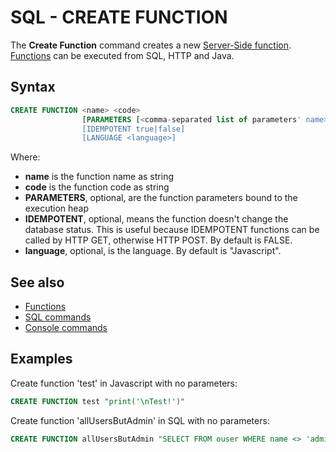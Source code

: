 # SQL - CREATE FUNCTION

The **Create Function** command creates a new [Server-Side function](Functions.md). [Functions](Functions.md) can be executed from SQL, HTTP and Java.

## Syntax

```sql
CREATE FUNCTION <name> <code>
                [PARAMETERS [<comma-separated list of parameters' name>]]
                [IDEMPOTENT true|false]
                [LANGUAGE <language>]
```

Where:
- **name** is the function name as string
- **code** is the function code as string
- **PARAMETERS**, optional, are the function parameters bound to the execution heap
- **IDEMPOTENT**, optional, means the function doesn't change the database status. This is useful because IDEMPOTENT functions can be called by HTTP GET, otherwise HTTP POST. By default is FALSE.
- **language**, optional, is the language. By default is "Javascript".

## See also
- [Functions](Functions.md)
- [SQL commands](SQL.md)
- [Console commands](Console-Commands.md)

## Examples

Create function 'test' in Javascript with no parameters:
```sql
CREATE FUNCTION test "print('\nTest!')"
```

Create function 'allUsersButAdmin' in SQL with no parameters:
```sql
CREATE FUNCTION allUsersButAdmin "SELECT FROM ouser WHERE name <> 'admin'" LANGUAGE SQL
```
